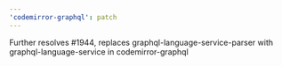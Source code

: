 ```yaml
---
'codemirror-graphql': patch
---
```


Further resolves #1944, replaces graphql-language-service-parser with graphql-language-service in codemirror-graphql
